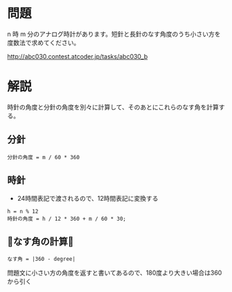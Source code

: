 # 問題
n 時 m 分のアナログ時計があります。短針と長針のなす角度のうち小さい方を度数法で求めてください。

http://abc030.contest.atcoder.jp/tasks/abc030_b

# 解説
時針の角度と分針の角度を別々に計算して、そのあとにこれらのなす角を計算する。



## 分針

```
分針の角度 = m / 60 * 360
```

## 時針
* 24時間表記で渡されるので、12時間表記に変換する

```
h = n % 12
時針の角度 = h / 12 * 360 + m / 60 * 30;
```

## 🍆なす角の計算🍆

```
なす角 = |360 - degree|
```

問題文に小さい方の角度を返すと書いてあるので、180度より大きい場合は360から引く
